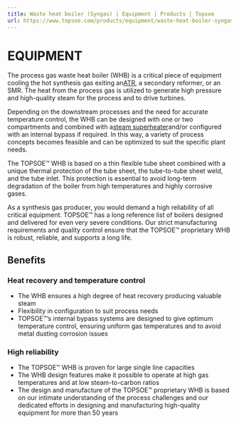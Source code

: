 ```yaml
---
title: Waste heat boiler (Syngas) | Equipment | Products | Topsoe
url: https://www.topsoe.com/products/equipment/waste-heat-boiler-syngas#main-content
---
```


# EQUIPMENT

The process gas waste heat boiler (WHB) is a critical piece of equipment cooling the hot synthesis gas exiting an[ATR](/products/equipment/syncortm-autothermal-reformer-atr), a secondary reformer, or an SMR. The heat from the process gas is utilized to generate high pressure and high-quality steam for the process and to drive turbines.

Depending on the downstream processes and the need for accurate temperature control, the WHB can be designed with one or two compartments and combined with a[steam superheater](/products/equipment/steam-superheaters-ammonia-and-methanol)and/or configured with an internal bypass if required. In this way, a variety of process concepts becomes feasible and can be optimized to suit the specific plant needs.

The TOPSOE™ WHB is based on a thin flexible tube sheet combined with a unique thermal protection of the tube sheet, the tube-to-tube sheet weld, and the tube inlet. This protection is essential to avoid long-term degradation of the boiler from high temperatures and highly corrosive gases.

As a synthesis gas producer, you would demand a high reliability of all critical equipment. TOPSOE™ has a long reference list of boilers designed and delivered for even very severe conditions. Our strict manufacturing requirements and quality control ensure that the TOPSOE™ proprietary WHB is robust, reliable, and supports a long life.

## Benefits

### Heat recovery and temperature control

- The WHB ensures a high degree of heat recovery producing valuable steam
- Flexibility in configuration to suit process needs
- TOPSOE™’s internal bypass systems are designed to give optimum temperature control, ensuring uniform gas temperatures and to avoid metal dusting corrosion issues

### High reliability

- The TOPSOE™ WHB is proven for large single line capacities
- The WHB design features make it possible to operate at high gas temperatures and at low steam-to-carbon ratios
- The design and manufacture of the TOPSOE™ proprietary WHB is based on our intimate understanding of the process challenges and our dedicated efforts in designing and manufacturing high-quality equipment for more than 50 years